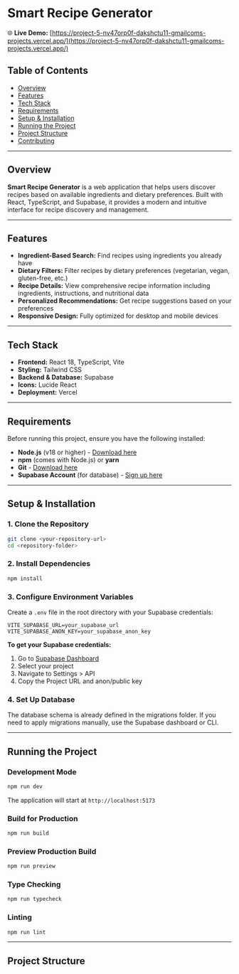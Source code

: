 # Smart Recipe Generator

🌐 **Live Demo:** [https://project-5-nv47orp0f-dakshctu11-gmailcoms-projects.vercel.app/](https://project-5-nv47orp0f-dakshctu11-gmailcoms-projects.vercel.app/)

## Table of Contents
- [Overview](#overview)
- [Features](#features)
- [Tech Stack](#tech-stack)
- [Requirements](#requirements)
- [Setup & Installation](#setup--installation)
- [Running the Project](#running-the-project)
- [Project Structure](#project-structure)
- [Contributing](#contributing)

---

## Overview
**Smart Recipe Generator** is a web application that helps users discover recipes based on available ingredients and dietary preferences. Built with React, TypeScript, and Supabase, it provides a modern and intuitive interface for recipe discovery and management.

---

## Features
- **Ingredient-Based Search:** Find recipes using ingredients you already have
- **Dietary Filters:** Filter recipes by dietary preferences (vegetarian, vegan, gluten-free, etc.)
- **Recipe Details:** View comprehensive recipe information including ingredients, instructions, and nutritional data
- **Personalized Recommendations:** Get recipe suggestions based on your preferences
- **Responsive Design:** Fully optimized for desktop and mobile devices

---

## Tech Stack
- **Frontend:** React 18, TypeScript, Vite
- **Styling:** Tailwind CSS
- **Backend & Database:** Supabase
- **Icons:** Lucide React
- **Deployment:** Vercel

---

## Requirements

Before running this project, ensure you have the following installed:

- **Node.js** (v18 or higher) - [Download here](https://nodejs.org/)
- **npm** (comes with Node.js) or **yarn**
- **Git** - [Download here](https://git-scm.com/)
- **Supabase Account** (for database) - [Sign up here](https://supabase.com/)

---

## Setup & Installation

### 1. Clone the Repository
```bash
git clone <your-repository-url>
cd <repository-folder>
```

### 2. Install Dependencies
```bash
npm install
```

### 3. Configure Environment Variables
Create a `.env` file in the root directory with your Supabase credentials:

```env
VITE_SUPABASE_URL=your_supabase_url
VITE_SUPABASE_ANON_KEY=your_supabase_anon_key
```

**To get your Supabase credentials:**
1. Go to [Supabase Dashboard](https://app.supabase.com/)
2. Select your project
3. Navigate to Settings > API
4. Copy the Project URL and anon/public key

### 4. Set Up Database
The database schema is already defined in the migrations folder. If you need to apply migrations manually, use the Supabase dashboard or CLI.

---

## Running the Project

### Development Mode
```bash
npm run dev
```
The application will start at `http://localhost:5173`

### Build for Production
```bash
npm run build
```

### Preview Production Build
```bash
npm run preview
```

### Type Checking
```bash
npm run typecheck
```

### Linting
```bash
npm run lint
```

---

## Project Structure
